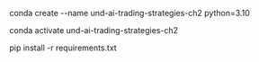 conda create --name und-ai-trading-strategies-ch2 python=3.10

conda activate und-ai-trading-strategies-ch2

pip install -r requirements.txt

